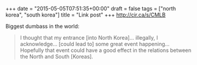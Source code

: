 +++
date = "2015-05-05T07:51:35+00:00"
draft = false
tags = ["north korea", "south korea"]
title = "Link post"
+++
http://cir.ca/s/CMLB



Biggest dumbass in the world:

> I thought that my entrance [into North Korea]… illegally, I acknowledge… [could lead to] some great event happening… Hopefully that event could have a good effect in the relations between the North and South [Koreas].
